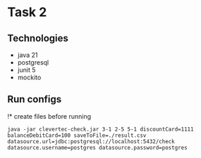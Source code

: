 # Task 2

## Technologies
- java 21
- postgresql
- junit 5
- mockito

## Run configs
!* create files before running
```
java -jar clevertec-check.jar 3-1 2-5 5-1 discountCard=1111 balanceDebitCard=100 saveToFile=./result.csv
datasource.url=jdbc:postgresql://localhost:5432/check datasource.username=postgres datasource.password=postgres
```
